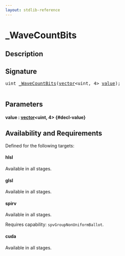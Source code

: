```yaml
---
layout: stdlib-reference
---
```


# \_WaveCountBits

## Description





## Signature 

<pre>
<span class="code_keyword">uint</span> <a href="/stdlib-reference/global-decls/0wavecountbits-015a">_WaveCountBits</a>(<a href="/stdlib-reference/types/vector/index" class="code_type">vector</a>&lt;<span class="code_keyword">uint</span>, 4&gt; <a href="/stdlib-reference/global-decls/0wavecountbits-015a#decl-value" class="code_param">value</a>);

</pre>

## Parameters

#### value  : [vector](/stdlib-reference/types/vector/index)\<uint, 4\> {#decl-value}

## Availability and Requirements

Defined for the following targets:

#### hlsl
Available in all stages.

#### glsl
Available in all stages.

#### spirv
Available in all stages.

Requires capability: `spvGroupNonUniformBallot`.
#### cuda
Available in all stages.



